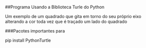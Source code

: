 ##Programa Usando a Biblioteca Turle do Python

Um exemplo de um quadrado que gita em torno do seu próprio eixo alterando a cor toda vez que é traçado um lado do quadrado

###Pacotes importantes para

pip install PythonTurtle